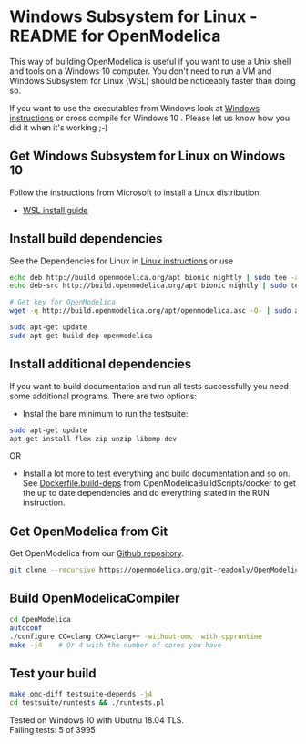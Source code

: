# Windows Subsystem for Linux - README for OpenModelica

This way of building OpenModelica is useful if you want to use a Unix shell and tools on a Windows 10 computer. You don't need to run a VM and Windows Subsystem for Linux (WSL) should be noticeably faster than doing so.

If you want to use the executables from Windows look at [Windows instructions](README-OMDev-MINGW.md) or cross compile for Windows 10 . Please let us know how you did it when it's working ;-)

## Get Windows Subsystem for Linux on Windows 10
Follow the instructions from Microsoft to install a Linux distribution.
  - [WSL install guide](https://docs.microsoft.com/de-de/windows/wsl/install-win10)

## Install build dependencies
See the Dependencies for Linux in [Linux instructions](README.Linux.md) or use
```bash
echo deb http://build.openmodelica.org/apt bionic nightly | sudo tee -a /etc/apt/sources.list
echo deb-src http://build.openmodelica.org/apt bionic nightly | sudo tee -a /etc/apt/sources.list

# Get key for OpenModelica
wget -q http://build.openmodelica.org/apt/openmodelica.asc -O- | sudo apt-key add -

sudo apt-get update
sudo apt-get build-dep openmodelica
```
## Install additional dependencies
If you want to build documentation and run all tests successfully you need some additional programs. There are two options:

- Instal the bare minimum to run the testsuite:
```bash
sudo apt-get update
apt-get install flex zip unzip libomp-dev
```

OR

- Install a lot more to test everything and build documentation and so on.<br>
See [Dockerfile.build-deps](https://github.com/OpenModelica/OpenModelicaBuildScripts/blob/master/docker/Dockerfile.build-deps) from OpenModelicaBuildScripts/docker to get the up to date dependencies and do everything stated in the RUN instruction.

## Get OpenModelica from Git
Get OpenModelica from our [Github repository](https://github.com/OpenModelica/OpenModelica).
```bash
git clone --recursive https://openmodelica.org/git-readonly/OpenModelica.git OpenModelica
```

## Build OpenModelicaCompiler
```bash
cd OpenModelica
autoconf
./configure CC=clang CXX=clang++ -without-omc -with-cppruntime
make -j4    # Or 4 with the number of cores you have
```

## Test your build
```bash
make omc-diff testsuite-depends -j4
cd testsuite/runtests && ./runtests.pl
```

Tested on Windows 10 with Ubutnu 18.04 TLS.<br>
Failing tests: 5 of 3995
